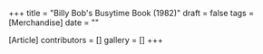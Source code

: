 +++
title = "Billy Bob's Busytime Book (1982)"
draft = false
tags = [Merchandise]
date = ""

[Article]
contributors = []
gallery = []
+++